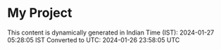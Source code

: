 # My Project

This content is dynamically generated in Indian Time (IST): 2024-01-27 05:28:05 IST
Converted to UTC: 2024-01-26 23:58:05 UTC
